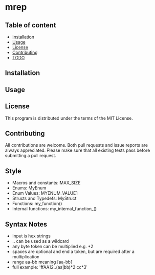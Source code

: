 
# mrep

## Table of content

- [Installation](#Installation)
- [Usage](#Usage)
- [License](#License)
- [Contributing](#Contributing)
- [TODO](#TODO)

## Installation

## Usage

## License

This program is distributed under the terms of the MIT License.

## Contributing

All contributions are welcome.
Both pull requests and issue reports are always appreciated.
Please make sure that all existing tests pass before submitting a pull request.

## Style

- Macros and constants: MAX_SIZE
- Enums: MyEnum
- Enum Values: MYENUM_VALUE1
- Structs and Typedefs: MyStruct
- Functions: my_function()
- Internal functions: my_internal_function_()

## Syntax Notes

- Input is hex strings
- .. can be used as a wildcard
- any byte token can be multiplied e.g. *2 
- spaces are optional and end a token, but are required after a multiplication
- range aa-bb meaning [aa-bb[ 
- full example: 'ffAA12..(aa|bb)\*2 cc\*3'
